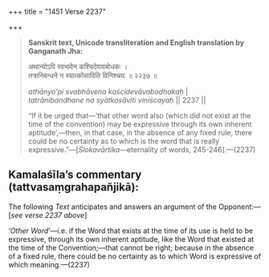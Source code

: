 +++
title = "1451 Verse 2237"

+++
> **Sanskrit text, Unicode transliteration and English translation by Ganganath Jha:** 
>
> अथान्योऽपि स्वभावेन कश्चिदेवावबोधकः ।  
> तत्रानिबन्धने न स्यात्कोसाविति विनिश्चयः ॥ २२३७ ॥ 
>
> *athānyo'pi svabhāvena kaścidevāvabodhakaḥ* \|  
> *tatrānibandhane na syātkosāviti viniścayaḥ* \|\| 2237 \|\| 
>
> “If it be urged that—‘that other word also (which did not exist at the time of the convention) may be expressive through its own inherent aptitude’,—then, in that case, in the absence of any fixed rule, there could be no certainty as to which is the word that is really expressive.”—[*Ślokavārtika*—eternality of words, 245-246].—(2237)



## Kamalaśīla’s commentary (tattvasaṃgrahapañjikā):

The following *Text* anticipates and answers an argument of the Opponent:—[*see verse 2237 above*]

‘*Other Word*’—i.e. if the Word that exists at the time of its use is held to be expressive, through its own inherent aptitude, like the Word that existed at the time of the Convention;—that cannot be right; because in the absence of a fixed rule, there could be no certainty as to which Word is expressive of which meaning.—(2237)


